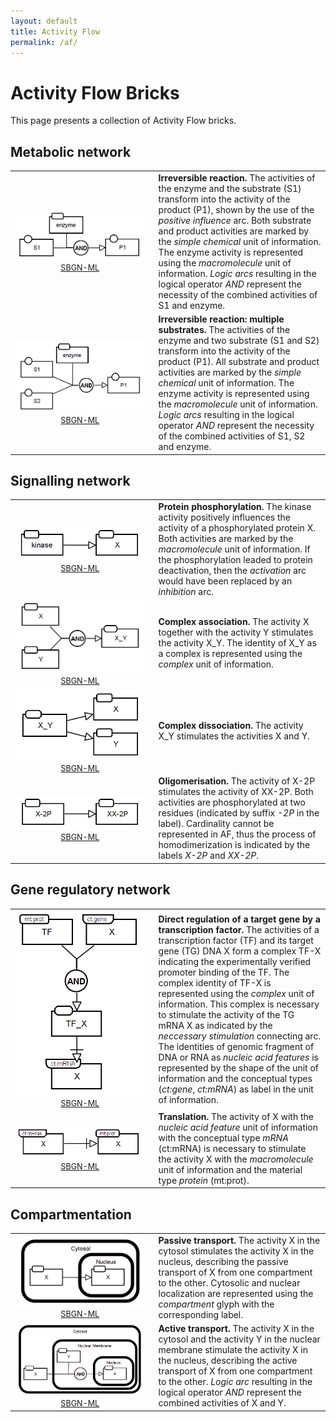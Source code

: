 ```yaml
---
layout: default
title: Activity Flow
permalink: /af/
---
```


# Activity Flow Bricks

This page presents a collection of Activity Flow bricks. 

## Metabolic network

<table>
    <tr>
    <td style="width:210px; text-align:center; font-size:90%;"><img src="../bricks/reaction/Reaction-AF01.01-IRR.png" width="205"/><br /><a href="/bricks/reaction/Reaction-AF01.01-IRR.sbgn">SBGN-ML</a> </td>
    <td style="vertical-align: middle; padding-left: 1em;"><strong>Irreversible reaction.</strong> The activities of the enzyme and the substrate (S1) transform into the activity of the product (P1), shown by the use of the <i>positive influence</i> arc. Both substrate and product activities are marked by the <i>simple chemical</i> unit of information. The enzyme activity is represented using the <i>macromolecule</i> unit of information. <i>Logic arcs</i> resulting in the logical operator <i>AND</i> represent the necessity of the combined activities of S1 and enzyme.</td>
    </tr>
    <tr>
    <td style="width:210px; text-align:center; font-size:90%;"><img src="../bricks/reaction/Reaction-AF02.01-IRR.png" width="205"/><br /><a href="/bricks/reaction/Reaction-AF02.01-IRR.sbgn">SBGN-ML</a> </td>
    <td style="vertical-align: middle; padding-left: 1em;"><strong>Irreversible reaction: multiple substrates.</strong>  The activities of the enzyme and two substrate (S1 and S2) transform into the activity of the product (P1). All substrate and product activities are marked by the <i>simple chemical</i> unit of information. The enzyme activity is represented using the <i>macromolecule</i> unit of information. <i>Logic arcs</i> resulting in the logical operator <i>AND</i> represent the necessity of the combined activities of S1, S2 and enzyme.</td>
    </tr>
</table>


## Signalling network

<table>
    <tr>
   	<td style="width:210px; text-align:center; font-size:90%;"><img src="../bricks/proteinphosphorylation/ProteinPhosphorylation-AF01.01-hz.png" width="205"/><br /><a href="/bricks/proteinphosphorylation/ProteinPhosphorylation-AF01.01-hz.sbgn">SBGN-ML</a> </td>
    <td style="vertical-align: middle; padding-left: 1em;"><strong>Protein phosphorylation.</strong> The kinase activity positively influences the activity of a phosphorylated protein X. Both activities are marked by the <i>macromolecule</i> unit of information. If the phosphorylation leaded to protein deactivation, then the <i>activation</i> arc would have been replaced by an <i>inhibition</i> arc.</td>
    </tr>
	<tr>
    <td style="width:210px; text-align:center; font-size:90%;"><img src="../bricks/complexassociation/ComplexFormation-AF01.AA.png" width="205"/><br /><a href="/bricks/complexassociation/ComplexFormation-AF01.AA.sbgn">SBGN-ML</a> </td>
    <td style="vertical-align: middle; padding-left: 1em;"><strong>Complex association.</strong> The activity X together with the activity Y stimulates the activity X_Y. The identity of X_Y as a complex is represented using the <i>complex</i> unit of information. </td>
    </tr>
   	<tr>
    <td style="width:210px; text-align:center; font-size:90%;"><img src="../bricks/complexdissociation/ComplexDissociation-AF01.AA.png" width="205"/><br /><a href="/bricks/complexdissociation/ComplexDissociation-AF01.AA.sbgn">SBGN-ML</a> </td>
    <td style="vertical-align: middle; padding-left: 1em;"><strong>Complex dissociation.</strong> The activity X_Y stimulates the activities X and Y. </td>
    </tr>
    <tr>
    <td style="width:210px; text-align:center; font-size:90%;"><img src="../bricks/oligomerisation/Homodimerisation-AF01.AA.png" width="205"/><br /><a href="/bricks/oligomerisation/Homodimerisation-AF01.AA.sbgn">SBGN-ML</a> </td>
    <td style="vertical-align: middle; padding-left: 1em;"><strong>Oligomerisation.</strong> The activity of X-2P stimulates the activity of XX-2P. Both activities are phosphorylated at two residues (indicated by suffix <i>-2P</i> in the label). Cardinality cannot be represented in AF, thus the process of homodimerization is indicated by the labels <i>X-2P</i> and <i>XX-2P</i>. </td>
    </tr>
</table>

## Gene regulatory network

<table>
	<tr>
	<td style="width:210px; text-align:center; font-size:90%;"><img src="../bricks/generegulation/Transcription-AF01-AA.png" width="205"/><br /><a href="/bricks/generegulation/Transcription-AF01-AA.sbgn">SBGN-ML</a> </td>
    <td style="vertical-align: middle; padding-left: 1em;"><strong>Direct regulation of a target gene by a transcription factor.</strong> The activities of a transcription factor (TF) and its target gene (TG) DNA X form a complex TF-X indicating the experimentally verified promoter binding of the TF. The complex identity of TF-X is represented using the <i>complex</i> unit of information. This complex is necessary to stimulate the activity of the TG mRNA X as indicated by the <i>neccessary stimulation</i> connecting arc. The identities of genomic fragment of DNA or RNA as <i>nucleic acid features</i> is represented by the shape of the unit of information and the conceptual types (<i>ct:gene</i>, <i>ct:mRNA</i>) as label in the unit of information. </td>
   	</tr>
   	<tr>
   	<td style="width:210px; text-align:center; font-size:90%;"><img src="../bricks/generegulation/Translation-AF01-AA.png" width="205"/><br /><a href="/bricks/generegulation/Translation-AF01-AA.sbgn">SBGN-ML</a> </td>
    <td style="vertical-align: middle; padding-left: 1em;"><strong>Translation.</strong> The activity of X with the <i>nucleic acid feature</i> unit of information with the conceptual type <i>mRNA</i> (ct:mRNA) is necessary to  stimulate the activity X with the <i>macromolecule</i> unit of information and the material type <i>protein</i> (mt:prot).</td>
	</tr>	
</table>

## Compartmentation

<table>
	<tr>
	<td style="width:210px; text-align:center; font-size:90%;"><img src="../bricks/compartmentation/PassiveTransport-AF01-AA.png" width="205"/><br /><a href="/bricks/compartmentation/PassiveTransport-AF01-AA.sbgn">SBGN-ML</a> </td>
    <td style="vertical-align: middle; padding-left: 1em;"><strong>Passive transport.</strong> The activity X in the cytosol stimulates the activity X in the nucleus, describing the passive transport of X from one compartment to the other. Cytosolic and nuclear localization are represented using the <i>compartment</i> glyph with the corresponding label.  </td>
   	</tr>
   	<tr>
   	<td style="width:210px; text-align:center; font-size:90%;"><img src="../bricks/compartmentation/ActiveTransport-AF01-AA.png" width="205"/><br /><a href="/bricks/compartmentation/ActiveTransport-AF01-AA.sbgn">SBGN-ML</a> </td>
    <td style="vertical-align: middle; padding-left: 1em;"><strong>Active transport.</strong> The activity X in the cytosol and the activity Y in the nuclear membrane stimulate the activity X in the nucleus, describing the active transport of X from one compartment to the other. <i>Logic arc</i> resulting in the logical operator <i>AND</i> represent the combined activities of X and Y.</td>
	</tr>	
</table>

